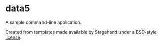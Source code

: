 # data5

A sample command-line application.

Created from templates made available by Stagehand under a BSD-style
[license](https://github.com/dart-lang/stagehand/blob/master/LICENSE).
